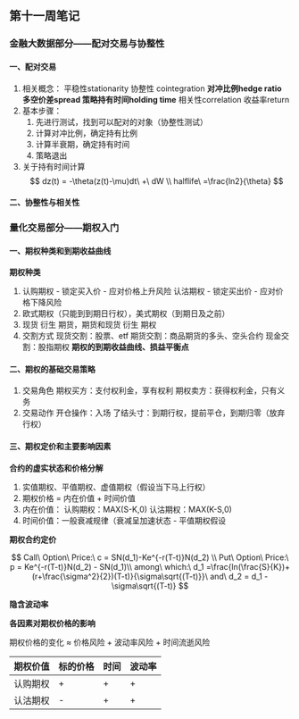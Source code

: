 ## 第十一周笔记

### 金融大数据部分——配对交易与协整性
#### 一、配对交易
1. 相关概念：
	平稳性stationarity 
	协整性 cointegration 
	**对冲比例hedge ratio 
	多空价差spread 
	策略持有时间holding time**
	相关性correlation 
	收益率return
2. 基本步骤：
	1. 先进行测试，找到可以配对的对象（协整性测试）
	2. 计算对冲比例，确定持有比例
	3. 计算半衰期，确定持有时间
	4. 策略退出
3. 关于持有时间计算
$$
dz(t) = -\theta(z(t)-\mu)dt\ +\ dW \\
halflife\ =\frac{ln2}{\theta}
$$
#### 二、协整性与相关性


### 量化交易部分——期权入门
#### 一、期权种类和到期收益曲线
**期权种类**
1. 	认购期权 - 锁定买入价 - 应对价格上升风险
	认沽期权 - 锁定买出价 - 应对价格下降风险
2. 欧式期权（只能到到期日行权），美式期权（到期日及之前）
3. 现货 衍生 期货，期货和现货 衍生 期权
4. 交割方式
	现货交割：股票、etf
	期货交割：商品期货的多头、空头合约
	现金交割：股指期权
	**期权的到期收益曲线、损益平衡点**
#### 二、期权的基础交易策略
1. 交易角色
	期权买方：支付权利金，享有权利
	期权卖方：获得权利金，只有义务
2. 交易动作
	开仓操作：入场
	了结头寸：到期行权，提前平仓，到期归零（放弃行权）
#### 三、期权定价和主要影响因素
**合约的虚实状态和价格分解**

1. 实值期权、平值期权、虚值期权（假设当下马上行权）
2. 期权价格 = 内在价值 + 时间价值
3. 内在价值：
	认购期权：MAX(S-K,0)
	认沽期权：MAX(K-S,0)
4. 时间价值：一般衰减规律（衰减呈加速状态 - 平值期权假设

**期权合约定价**

$$
Call\ Option\ Price:\ c = SN(d_1)-Ke^{-r(T-t)}N(d_2) \\
Put\ Option\ Price:\ p = Ke^{-r(T-t)}N(d_2) - SN(d_1)\\
among\ which:\ d_1 =\frac{ln(\frac{S}{K})+(r+\frac{\sigma^2}{2})(T-t)}{\sigma\sqrt{(T-t)}}\ and\ d_2 = d_1 - \sigma\sqrt{(T-t)}
$$

**隐含波动率**

**各因素对期权价格的影响**

期权价格的变化 ≈ 价格风险 + 波动率风险 + 时间流逝风险

| 期权价值 | 标的价格 | 时间 | 波动率 |
| -------- | -------- | ---- | ------ |
| 认购期权 | +        | +    | +      |
| 认沽期权 | -        | +    | +      |

